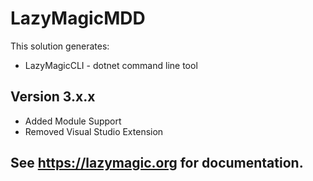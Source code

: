 # LazyMagicMDD 
This solution generates:
- LazyMagicCLI - dotnet command line tool

## Version 3.x.x
- Added Module Support 
- Removed Visual Studio Extension


## See https://lazymagic.org for documentation.


